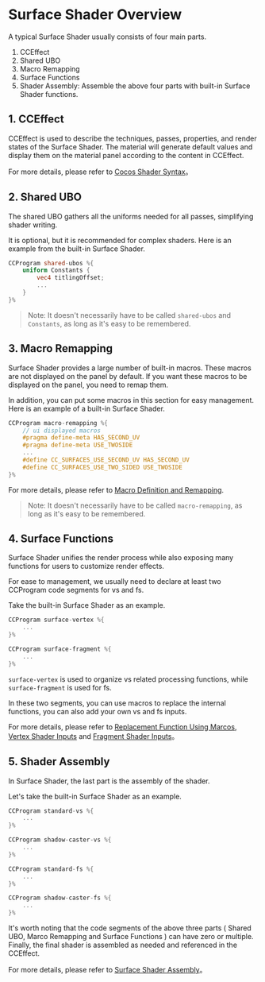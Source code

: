 # Surface Shader Overview

A typical Surface Shader usually consists of four main parts.

1. CCEffect
2. Shared UBO
3. Macro Remapping
4. Surface Functions
5. Shader Assembly: Assemble the above four parts with built-in Surface Shader functions.

## 1. CCEffect

CCEffect is used to describe the techniques, passes, properties, and render states of the Surface Shader. The material will generate default values and display them on the material panel according to the content in CCEffect.

For more details, please refer to [Cocos Shader Syntax](../effect-syntax.md)。

## 2. Shared UBO

The shared UBO gathers all the uniforms needed for all passes, simplifying shader writing.

It is optional, but it is recommended for complex shaders. Here is an example from the built-in Surface Shader.

```glsl
CCProgram shared-ubos %{
    uniform Constants {
        vec4 titlingOffset;
        ...
    }
}%
```

> Note: It doesn't necessarily have to be called `shared-ubos` and `Constants`, as long as it's easy to be remembered.

## 3. Macro Remapping

Surface Shader provides a large number of built-in macros. These macros are not displayed on the panel by default. If you want these macros to be displayed on the panel, you need to remap them.

In addition, you can put some macros in this section for easy management. Here is an example of a built-in Surface Shader.

```glsl
CCProgram macro-remapping %{
    // ui displayed macros
    #pragma define-meta HAS_SECOND_UV
    #pragma define-meta USE_TWOSIDE
    ...
    #define CC_SURFACES_USE_SECOND_UV HAS_SECOND_UV
    #define CC_SURFACES_USE_TWO_SIDED USE_TWOSIDE
}%
```

For more details, please refer to [Macro Definition and Remapping](./macro-remapping.md).

> Note: It doesn't necessarily have to be called `macro-remapping`, as long as it's easy to be remembered.

## 4. Surface Functions

Surface Shader unifies the render process while also exposing many functions for users to customize render effects.

For ease to management, we usually need to declare at least two CCProgram code segments for vs and fs.

Take the built-in Surface Shader as an example.

```glsl
CCProgram surface-vertex %{
    ...
}%

CCProgram surface-fragment %{
    ...
}%
```

`surface-vertex` is used to organize vs related processing functions, while `surface-fragment` is used for fs.

In these two segments, you can use macros to replace the internal functions, you can also add your own vs and fs inputs.

For more details, please refer to [Replacement Function Using Marcos](./function-replace.md), [Vertex Shader Inputs](./vs-input.md) and [Fragment Shader Inputs](./fs-input.md)。

## 5. Shader Assembly

In Surface Shader, the last part is the assembly of the shader.

Let's take the built-in Surface Shader as an example.

```glsl
CCProgram standard-vs %{
    ...
}%

CCProgram shadow-caster-vs %{
    ...
}%

CCProgram standard-fs %{
    ...
}%

CCProgram shadow-caster-fs %{
    ...
}%
```

It's worth noting that the code segments of the above three parts ( Shared UBO, Marco Remapping and Surface Functions ) can have zero or multiple. Finally, the final shader is assembled as needed and referenced in the CCEffect.

For more details, please refer to [Surface Shader Assembly](./shader-assembly.md)。
